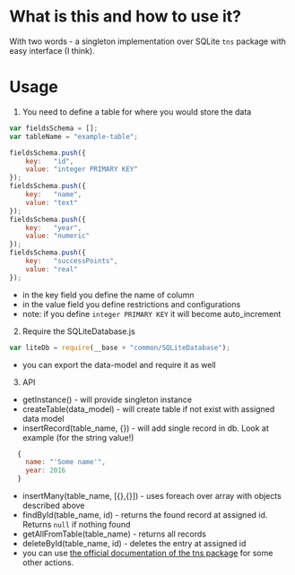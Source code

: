 # What is this and how to use it?

With two words - a singleton implementation over SQLite `tns` package with easy interface (I think).


# Usage
1. You need to define a table for where you would store the data
```javascript
var fieldsSchema = [];
var tableName = "example-table";

fieldsSchema.push({
    key:   "id",
    value: "integer PRIMARY KEY"
});
fieldsSchema.push({
    key:   "name",
    value: "text"
});
fieldsSchema.push({
    key:   "year",
    value: "numeric"
});
fieldsSchema.push({
    key:   "successPoints",
    value: "real"
});
```
* in the key field you define the name of column
* in the value field you define restrictions and configurations
* note: if you define `integer PRIMARY KEY` it will become auto_increment

2. Require the SQLiteDatabase.js
```javascript
var liteDb = require(__base + "common/SQLiteDatabase");
```
* you can export the data-model and require it as well

3. API

* getInstance() - will provide singleton instance
* createTable(data_model) - will create table if not exist with assigned data model
* insertRecord(table_name, {}) - will add single record in db. Look at example (for the string value!)

```javascript
  {
    name: "'Some name'",
    year: 2016
  }
```
  
* insertMany(table_name, [{},{}]) - uses foreach over array with objects described above
* findById(table_name, id) - returns the found record at assigned id. Returns `null` if nothing found
* getAllFromTable(table_name) - returns all records
* deleteById(table_name, id) - deletes the entry at assigned id
* you can use [the official documentation of the tns package](https://github.com/NathanaelA/nativescript-sqlite) for some other actions.
